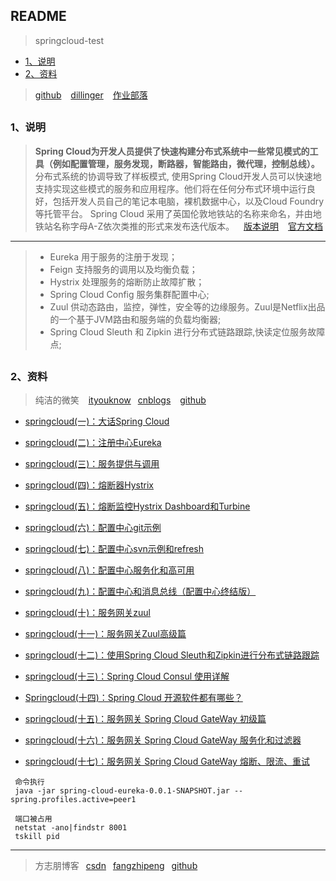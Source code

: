 ## README
> springcloud-test

*   [1、说明](#introduce) 
*   [2、资料](#document) 

> [github]( https://github.com/scott180/springcloud-test ) &ensp;  [dillinger]( https://dillinger.io/ )  &ensp;  [作业部落]( https://www.zybuluo.com/mdeditor )   



<h2 id="introduce"></h2>

### 1、说明
> <b> Spring Cloud为开发人员提供了快速构建分布式系统中一些常见模式的工具（例如配置管理，服务发现，断路器，智能路由，微代理，控制总线）。</b> 分布式系统的协调导致了样板模式, 使用Spring Cloud开发人员可以快速地支持实现这些模式的服务和应用程序。他们将在任何分布式环境中运行良好，包括开发人员自己的笔记本电脑，裸机数据中心，以及Cloud Foundry等托管平台。
Spring Cloud 采用了英国伦敦地铁站的名称来命名，并由地铁站名称字母A-Z依次类推的形式来发布迭代版本。 &ensp; 
[版本说明]( https://mp.weixin.qq.com/s/IqlHFsIrFJ5vBG9-1gldJw )  &ensp; [官方文档](https://www.springcloud.cc/spring-cloud-dalston.html )

-------

> - Eureka 用于服务的注册于发现；
> - Feign 支持服务的调用以及均衡负载；
> - Hystrix 处理服务的熔断防止故障扩散；
> - Spring Cloud Config 服务集群配置中心;
> - Zuul 供动态路由，监控，弹性，安全等的边缘服务。Zuul是Netflix出品的一个基于JVM路由和服务端的负载均衡器;
> - Spring Cloud Sleuth 和 Zipkin 进行分布式链路跟踪,快读定位服务故障点;



<h2 id="document"></h2>

### 2、资料

>纯洁的微笑 &ensp; [ityouknow]( http://www.ityouknow.com/spring-cloud.html ) &ensp;[cnblogs]( https://www.cnblogs.com/ityouknow/category/994104.html ) &ensp; [github]( https://github.com/ityouknow/spring-boot-examples )

- [springcloud(一)：大话Spring Cloud]( https://www.cnblogs.com/ityouknow/p/6791221.html )
- [springcloud(二)：注册中心Eureka]( https://www.cnblogs.com/ityouknow/p/6854805.html )
- [springcloud(三)：服务提供与调用]( https://www.cnblogs.com/ityouknow/p/6859802.html )
- [springcloud(四)：熔断器Hystrix]( https://www.cnblogs.com/ityouknow/p/6868833.html )
- [springcloud(五)：熔断监控Hystrix Dashboard和Turbine]( https://www.cnblogs.com/ityouknow/p/6889059.html )

- [springcloud(六)：配置中心git示例]( https://www.cnblogs.com/ityouknow/p/6892584.html )
- [springcloud(七)：配置中心svn示例和refresh]( https://www.cnblogs.com/ityouknow/p/6906917.html )
- [springcloud(八)：配置中心服务化和高可用]( https://www.cnblogs.com/ityouknow/p/6922705.html )
- [springcloud(九)：配置中心和消息总线（配置中心终结版）]( https://www.cnblogs.com/ityouknow/p/6931958.html )
- [springcloud(十)：服务网关zuul]( https://www.cnblogs.com/ityouknow/p/6944096.html )  

- [springcloud(十一)：服务网关Zuul高级篇](http://www.ityouknow.com/springcloud/2018/01/20/spring-cloud-zuul.html )  
- [springcloud(十二)：使用Spring Cloud Sleuth和Zipkin进行分布式链路跟踪](http://www.ityouknow.com/springcloud/2018/02/02/spring-cloud-sleuth-zipkin.html )  
- [springcloud(十三)：Spring Cloud Consul 使用详解](http://www.ityouknow.com/springcloud/2018/07/20/spring-cloud-consul.html )  
- [Springcloud(十四)：Spring Cloud 开源软件都有哪些？](http://www.ityouknow.com/springcloud/2018/08/06/spring-cloud-open-source.html )  
- [springcloud(十五)：服务网关 Spring Cloud GateWay 初级篇](http://www.ityouknow.com/springcloud/2018/12/12/spring-cloud-gateway-start.html )  
- [springcloud(十六)：服务网关 Spring Cloud GateWay 服务化和过滤器](http://www.ityouknow.com/springcloud/2019/01/19/spring-cloud-gateway-service.html )   
- [springcloud(十七)：服务网关 Spring Cloud GateWay 熔断、限流、重试](http://www.ityouknow.com/springcloud/2019/01/26/spring-cloud-gateway-limit.html )  

```
 命令执行
 java -jar spring-cloud-eureka-0.0.1-SNAPSHOT.jar --spring.profiles.active=peer1
 
 端口被占用
 netstat -ano|findstr 8001
 tskill pid

```
-------
>方志朋博客 &ensp;[csdn]( https://blog.csdn.net/forezp/article/details/70148833 ) &ensp;[fangzhipeng]( https://www.fangzhipeng.com/spring-cloud.html ) &ensp;[github]( https://github.com/forezp/SpringCloudLearning )
